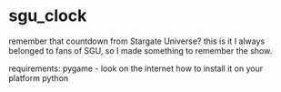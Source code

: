 # sgu_clock
remember that countdown from Stargate Universe? this is it
I always belonged to fans of SGU, so I made something to remember the show.


requirements:
pygame - look on the internet how to install it on your platform
python
